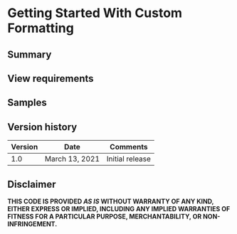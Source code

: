 # Getting Started With Custom Formatting

## Summary

## View requirements

## Samples

## Version history

Version|Date|Comments
-------|----|--------
1.0|March 13, 2021|Initial release

## Disclaimer
**THIS CODE IS PROVIDED *AS IS* WITHOUT WARRANTY OF ANY KIND, EITHER EXPRESS OR IMPLIED, INCLUDING ANY IMPLIED WARRANTIES OF FITNESS FOR A PARTICULAR PURPOSE, MERCHANTABILITY, OR NON-INFRINGEMENT.**
